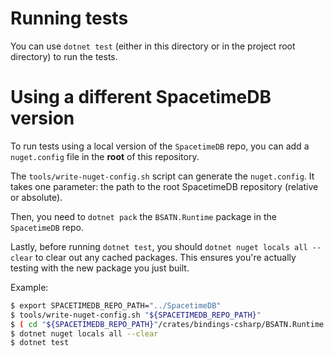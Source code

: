 # Running tests
You can use `dotnet test` (either in this directory or in the project root directory) to run the tests.

# Using a different SpacetimeDB version
To run tests using a local version of the `SpacetimeDB` repo, you can add a `nuget.config` file in the **root** of this repository.

The `tools/write-nuget-config.sh` script can generate the `nuget.config`. It takes one parameter: the path to the root SpacetimeDB repository (relative or absolute).

Then, you need to `dotnet pack` the `BSATN.Runtime` package in the `SpacetimeDB` repo.

Lastly, before running `dotnet test`, you should `dotnet nuget locals all --clear` to clear out any cached packages. This ensures you're actually testing with the new package you just built.

Example:
```bash
$ export SPACETIMEDB_REPO_PATH="../SpacetimeDB"
$ tools/write-nuget-config.sh "${SPACETIMEDB_REPO_PATH}"
$ ( cd "${SPACETIMEDB_REPO_PATH}"/crates/bindings-csharp/BSATN.Runtime && dotnet pack )
$ dotnet nuget locals all --clear
$ dotnet test
```
